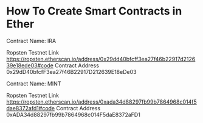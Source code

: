 # How To Create Smart Contracts in Ether

Contract Name:	IRA

Ropsten Testnet Link https://ropsten.etherscan.io/address/0x29dd40bfcff3ea27f46b22917d212639e18ede03#code
Contract Address  0x29dD40bfcfF3ea27f46B22917D212639E18eDe03

Contract Name:	MINT

Ropsten Testnet Link https://ropsten.etherscan.io/address/0xada34d88297fb99b7864968c014f5dae8372afd1#code
Contract Address  0xADA34d88297fb99b7864968c014F5daE8372aFD1

